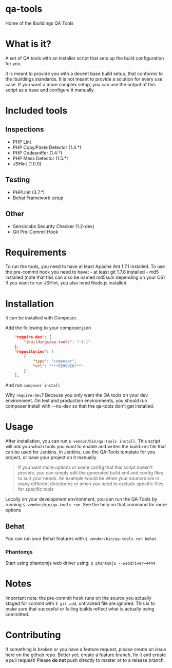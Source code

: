 qa-tools
======

Home of the Ibuildings QA Tools

# What is it?
A set of QA tools with an installer script that sets up the build configuration for you.

It is meant to provide you with a decent base build setup, that conforms to the Ibuildings standards.
It is not meant to provide a solution for every use case. If you want a more complex setup, you can use the
output of this script as a base and configure it manually.

# Included tools
## Inspections
 - PHP Lint
 - PHP Copy/Paste Detector (1.4.*)
 - PHP Codesniffer (1.4.*)
 - PHP Mess Detector (1.5.*)
 - JSHint (1.0.0)

## Testing
 - PHPUnit (3.7.*)
 - Behat Framework setup

## Other
 - Sensiolabs Security Checker (1.2-dev)
 - Git Pre-Commit Hook

# Requirements
To run the tools, you need to have at least Apache Ant 1.7.1 installed.
To use the pre-commit hook you need to have:
    - at least git 1.7.8 installed
    - md5 installed (note that this can also be named md5sum depending on your OS)
If you want to run JSHint, you also need Node.js installed.

# Installation
It can be installed with Composer.

Add the following to your composer.json
```json
    "require-dev": {
        "ibuildings/qa-tools": "~1.1"
    },
    "repositories": [
        {
            "type": "composer",
            "url": "***REMOVED***"
        }
    ],
```

And run `composer install`

Why `require-dev`? Because you only want the QA tools on your dev environment.
On test and production environments, you should run composer install with --no-dev so that the qa-tools don't get installed.

# Usage
After installation, you can run `$ vendor/bin/qa-tools install`. This script will ask you which tools you want to enable and writes the build.xml file that can be used for Jenkins.
In Jenkins, use the QA-Tools template for you project, or base your project on it manually.
> If you want more options or some config that this script doesn't provide, you can simply edit the generated build.xml and config files to suit your needs. An example would be when your sources are in many different directories or when you need to exclude specific files for specific tools

Locally on your development environment, you can run the QA-Tools by running `$ vendor/bin/qa-tools run`. See the help on that command for more options

## Behat
You can run your Behat features with `$ vendor/bin/qa-tools run behat`.

### Phantomjs
Start using phantomjs web driver using: `$ phantomjs --webdriver=4444`

# Notes
Important note: the pre-commit hook runs on the source you actually staged for commit with `$ git add`, untracked file are ignored. This is to make sure that succesful or failing builds reflect what is actually being committed.

# Contributing
If something is broken or you have a feature request, please create an issue here on the github repo. 
Better yet, create a feature branch, fix it and create a pull request! Please **do not** push directly to master or to a release branch.
